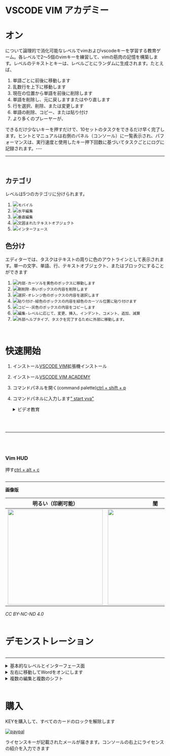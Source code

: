 
<div align ="center">
      <img alt ="" src ="https://kaisunc.github.io/vscodevimacademy/data/images/banner.png" />
</div>

<h1> VSCODE VIM アカデミー </h1>

# オン

について論理的で消化可能なレベルでvimおよびvscodeキーを学習する教育ゲーム。各レベルで2〜5個のvimキーを練習して、vimの筋肉の記憶を構築します。レベルのテキストとキーは、レベルごとにランダムに生成されます。たとえば、

1. 単語ごとに前後に移動します
2. 乱数行を上下に移動します
3. 現在の位置から単語を前後に削除します
4. 単語を削除し、元に戻しますまたはやり直します
5. 行を選択、削除、または変更します
6. 単語の削除、コピー、または貼り付け
7. より多くのプレーヤーが、

できるだけ少ないキーを押すだけで、10セットのタスクをできるだけ早く完了します。ヒントとマニュアルは右側のパネル（コンソール）に一覧表示され、パフォーマンスは、実行速度と使用したキー押下回数に基づいてタスクごとにログに記録されます。---

---

<br>

## カテゴリ
レベルは5つのカテゴリに分けられます。

1. ![](https://via.placeholder.com/15/1589F0/000000?text=+)`モバイル`
2. ![](https://via.placeholder.com/15/1589F0/000000?text=+)`水平編集`
3. ![](https://via.placeholder.com/15/1589F0/000000?text=+)`垂直編集`
4. ![](https://via.placeholder.com/15/1589F0/000000?text=+)`文囲まれたテキストオブジェクト`
5. ![](https://via.placeholder.com/15/1589F0/000000?text=+)`インターフェース`

## 色分け
エディターでは、タスクはテキストの周りに色のアウトラインとして表示されます。単一の文字、単語、行、テキストオブジェクト、またはブロックにすることができます

1. ![](https://via.placeholder.com/15/f9cc6c/000000?text=+)`内部-カーソルを黄色のボックスに移動します`
1. ![](https://via.placeholder.com/15/fd6883/000000?text=+)`刪削除-赤いボックスの内容を削除します`
1. ![](https://via.placeholder.com/15/f38d70/000000?text=+)`選択-オレンジ色のボックスの内容を選択します`
1. ![](https://via.placeholder.com/15/addb78/000000?text=+)`貼り付け-緑色のボックスの内容を緑色のカーソル位置に貼り付けます`
1. ![](https://via.placeholder.com/15/e4d2d4/000000?text=+)`コピー-灰色のボックスの内容をコピーします`
1. ![](https://via.placeholder.com/15/b267e6/000000?text=+)`編集-レベルに応じて、変更、挿入、インデント、コメント、追加、減算`
1. ![](https://via.placeholder.com/15/1589f0/000000?text=+)`外部ヘルプタイプ、タスクを完了するために外部に移動します。`

<br>

# 快速開始

1. インストール[VSCODE VIM](https://marketplace.visualstudio.com/items?itemName=vscodevim.vim)拡張機インストール
2. インストール[VSCODE VIM ACADEMY](https://marketplace.visualstudio.com/items?itemName=kaisun.vscodevimacademy)
3. コマンドパネルを開く(command palette)[ctrl + shift + p]()
4. コマンドパネルに入力します[" start vva"]()
   <details>
   <summary>
    ビデオ教育
   </summary>

   <img alt ="" src =" https://kaisunc.github.io/vscodevimacademy/data/images/activation.gif" />
   </details>

<br> </br>

---

<br> </br>

### Vim HUD

押す[ctrl + alt + c]()

<img alt="" src="https://kaisunc.github.io/vscodevimacademy/data/images/cheatSheetsm.gif" />

---

**画像版**

|                                                                                          明るい（印刷可能）                                                                                          |                                                                                                  闇                                                                                                  |
| :--------------------------------------------------------------------------------------------------------------------------------------------------------------------------------------------------: | :--------------------------------------------------------------------------------------------------------------------------------------------------------------------------------------------------: |
| <a href="https://kaisunc.github.io/vscodevimacademy/data/images/cheatsheetLight.png"><img alt="" width="300" src="https://kaisunc.github.io/vscodevimacademy/data/images/cheatsheetLight.png" /></a> | <a href="https://kaisunc.github.io/vscodevimacademy/data/images/cheatsheetDark.png"> <img alt="" width="300" src="https://kaisunc.github.io/vscodevimacademy/data/images/cheatsheetDark.png" /> </a> |
*CC BY-NC-ND 4.0*
<br></br>

# デモンストレーション
<img alt="" src="https://kaisunc.github.io/vscodevimacademy/data/images/quickDemo.gif" />

---

<details>
<summary>
基本的なレベルとインターフェース面
</summary>
<img alt="" src="https://kaisunc.github.io/vscodevimacademy/data/images/basics.gif" />
</details>

<details>
<summary>
左右に移動してWordをオンにします
</summary>
<img alt="" src="https://kaisunc.github.io/vscodevimacademy/data/images/word.gif" />
</details>

<details>
<summary>
複数の編集と複数のシフト
</summary>
<img alt="" src="https://kaisunc.github.io/vscodevimacademy/data/images/actions_motion.gif" />
</details>

<br>

# 購入

KEYを購入して、すべてのカードのロックを解除します

[![paypal](https://www.paypalobjects.com/en_US/TW/i/btn/btn_buynowCC_LG_wCUP.gif)](https://www.paypal.com/cgi-bin/webscr?cmd=_s-xclick&hosted_button_id=7SQ5JH6B6MHFJ)

ライセンスキーが記載されたメールが届きます。コンソールの右上にライセンスの紹介を入力できます
